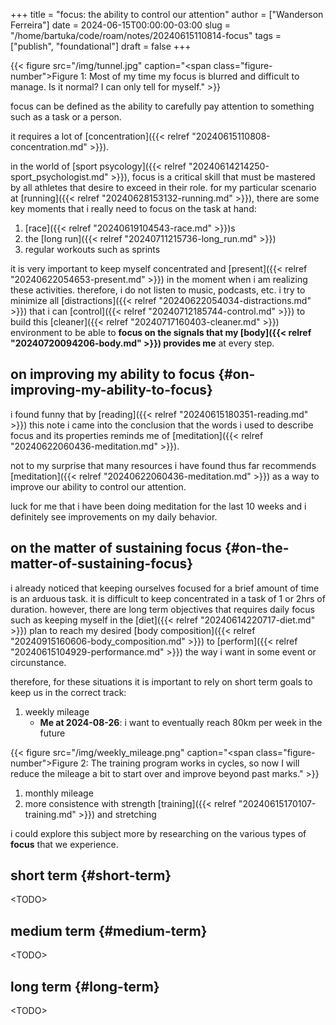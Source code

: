 +++
title = "focus: the ability to control our attention"
author = ["Wanderson Ferreira"]
date = 2024-06-15T00:00:00-03:00
slug = "/home/bartuka/code/roam/notes/20240615110814-focus"
tags = ["publish", "foundational"]
draft = false
+++

{{< figure src="/img/tunnel.jpg" caption="<span class=\"figure-number\">Figure 1: </span>Most of my time my focus is blurred and difficult to manage. Is it normal? I can only tell for myself." >}}

focus can be defined as the ability to carefully pay attention to something such
as a task or a person.

it requires a lot of [concentration]({{< relref "20240615110808-concentration.md" >}}).

in the world of [sport psycology]({{< relref "20240614214250-sport_psychologist.md" >}}), focus is a critical skill that must
be mastered by all athletes that desire to exceed in their role. for my
particular scenario at [running]({{< relref "20240628153132-running.md" >}}), there are some key moments that i really need to
focus on the task at hand:

1.  [race]({{< relref "20240619104543-race.md" >}})s
2.  the [long run]({{< relref "20240711215736-long_run.md" >}})
3.  regular workouts such as sprints

it is very important to keep myself concentrated and [present]({{< relref "20240622054653-present.md" >}}) in the moment
when i am realizing these activities. therefore, i do not listen to music,
podcasts, etc. i try to minimize all [distractions]({{< relref "20240622054034-distractions.md" >}}) that i can [control]({{< relref "20240712185744-control.md" >}}) to build
this [cleaner]({{< relref "20240717160403-cleaner.md" >}}) environment to be able to **focus on the signals that my [body]({{< relref "20240720094206-body.md" >}})
provides me** at every step.


## on improving my ability to focus {#on-improving-my-ability-to-focus}

i found funny that by [reading]({{< relref "20240615180351-reading.md" >}}) this note i came into the conclusion that the
words i used to describe focus and its properties reminds me of [meditation]({{< relref "20240622060436-meditation.md" >}}).

not to my surprise that many resources i have found thus far recommends
[meditation]({{< relref "20240622060436-meditation.md" >}}) as a way to improve our ability to control our attention.

luck for me that i have been doing meditation for the last 10 weeks and i
definitely see improvements on my daily behavior.


## on the matter of sustaining focus {#on-the-matter-of-sustaining-focus}

i already noticed that keeping ourselves focused for a brief amount of time is
an arduous task. it is difficult to keep concentrated in a task of 1 or 2hrs of
duration. however, there are long term objectives that requires daily focus such
as keeping myself in the [diet]({{< relref "20240614220717-diet.md" >}}) plan to reach my desired [body composition]({{< relref "20240915160606-body_composition.md" >}})
to [perform]({{< relref "20240615104929-performance.md" >}}) the way i want in some event or circunstance.

therefore, for these situations it is important to rely on short term goals to
keep us in the correct track:

1.  weekly mileage
    -   **Me at 2024-08-26**: i want to eventually reach 80km per week in the future

{{< figure src="/img/weekly_mileage.png" caption="<span class=\"figure-number\">Figure 2: </span>The training program works in cycles, so now I will reduce the mileage a bit to start over and improve beyond past marks." >}}

1.  monthly mileage
2.  more consistence with strength [training]({{< relref "20240615170107-training.md" >}}) and stretching

i could explore this subject more by researching on the various types of **focus**
that we experience.


## short term {#short-term}

&lt;TODO&gt;


## medium term {#medium-term}

&lt;TODO&gt;


## long term {#long-term}

&lt;TODO&gt;

